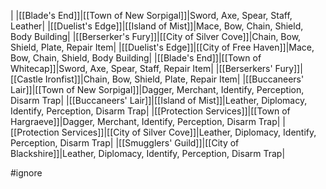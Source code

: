 |
|[[Blade's End]]|[[Town of New Sorpigal]]|Sword, Axe, Spear, Staff, Leather|
|[[Duelist's Edge]]|[[Island of Mist]]|Mace, Bow, Chain, Shield, Body Building|
|[[Berserker's Fury]]|[[City of Silver Cove]]|Chain, Bow, Shield, Plate, Repair Item|
|[[Duelist's Edge]]|[[City of Free Haven]]|Mace, Bow, Chain, Shield, Body Building|
|[[Blade's End]]|[[Town of Whitecap]]|Sword, Axe, Spear, Staff, Repair Item|
|[[Berserkers' Fury]]|[[Castle Ironfist]]|Chain, Bow, Shield, Plate, Repair Item|
|[[Buccaneers' Lair]]|[[Town of New Sorpigal]]|Dagger, Merchant, Identify, Perception, Disarm Trap|
|[[Buccaneers' Lair]]|[[Island of Mist]]|Leather, Diplomacy, Identify, Perception, Disarm Trap|
|[[Protection Services]]|[[Town of Hargraeve]]|Dagger, Merchant, Identify, Perception, Disarm Trap|
|[[Protection Services]]|[[City of Silver Cove]]|Leather, Diplomacy, Identify, Perception, Disarm Trap|
|[[Smugglers' Guild]]|[[City of Blackshire]]|Leather, Diplomacy, Identify, Perception, Disarm Trap|

#ignore